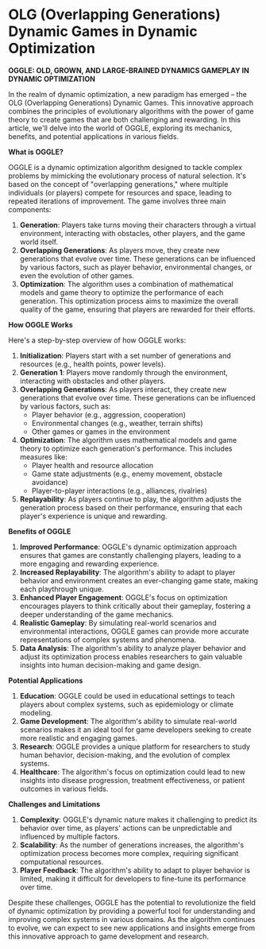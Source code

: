 # OLG (Overlapping Generations) Dynamic Games in Dynamic Optimization

**OGGLE: OLD, GROWN, AND LARGE-BRAINED DYNAMICS GAMEPLAY IN DYNAMIC OPTIMIZATION**

In the realm of dynamic optimization, a new paradigm has emerged – the OLG (Overlapping Generations) Dynamic Games. This innovative approach combines the principles of evolutionary algorithms with the power of game theory to create games that are both challenging and rewarding. In this article, we'll delve into the world of OGGLE, exploring its mechanics, benefits, and potential applications in various fields.

**What is OGGLE?**

OGGLE is a dynamic optimization algorithm designed to tackle complex problems by mimicking the evolutionary process of natural selection. It's based on the concept of "overlapping generations," where multiple individuals (or players) compete for resources and space, leading to repeated iterations of improvement. The game involves three main components:

1. **Generation**: Players take turns moving their characters through a virtual environment, interacting with obstacles, other players, and the game world itself.
2. **Overlapping Generations**: As players move, they create new generations that evolve over time. These generations can be influenced by various factors, such as player behavior, environmental changes, or even the evolution of other games.
3. **Optimization**: The algorithm uses a combination of mathematical models and game theory to optimize the performance of each generation. This optimization process aims to maximize the overall quality of the game, ensuring that players are rewarded for their efforts.

**How OGGLE Works**

Here's a step-by-step overview of how OGGLE works:

1. **Initialization**: Players start with a set number of generations and resources (e.g., health points, power levels).
2. **Generation 1**: Players move randomly through the environment, interacting with obstacles and other players.
3. **Overlapping Generations**: As players interact, they create new generations that evolve over time. These generations can be influenced by various factors, such as:
	* Player behavior (e.g., aggression, cooperation)
	* Environmental changes (e.g., weather, terrain shifts)
	* Other games or games in the environment
4. **Optimization**: The algorithm uses mathematical models and game theory to optimize each generation's performance. This includes measures like:
	* Player health and resource allocation
	* Game state adjustments (e.g., enemy movement, obstacle avoidance)
	* Player-to-player interactions (e.g., alliances, rivalries)
5. **Replayability**: As players continue to play, the algorithm adjusts the generation process based on their performance, ensuring that each player's experience is unique and rewarding.

**Benefits of OGGLE**

1. **Improved Performance**: OGGLE's dynamic optimization approach ensures that games are constantly challenging players, leading to a more engaging and rewarding experience.
2. **Increased Replayability**: The algorithm's ability to adapt to player behavior and environment creates an ever-changing game state, making each playthrough unique.
3. **Enhanced Player Engagement**: OGGLE's focus on optimization encourages players to think critically about their gameplay, fostering a deeper understanding of the game mechanics.
4. **Realistic Gameplay**: By simulating real-world scenarios and environmental interactions, OGGLE games can provide more accurate representations of complex systems and phenomena.
5. **Data Analysis**: The algorithm's ability to analyze player behavior and adjust its optimization process enables researchers to gain valuable insights into human decision-making and game design.

**Potential Applications**

1. **Education**: OGGLE could be used in educational settings to teach players about complex systems, such as epidemiology or climate modeling.
2. **Game Development**: The algorithm's ability to simulate real-world scenarios makes it an ideal tool for game developers seeking to create more realistic and engaging games.
3. **Research**: OGGLE provides a unique platform for researchers to study human behavior, decision-making, and the evolution of complex systems.
4. **Healthcare**: The algorithm's focus on optimization could lead to new insights into disease progression, treatment effectiveness, or patient outcomes in various fields.

**Challenges and Limitations**

1. **Complexity**: OGGLE's dynamic nature makes it challenging to predict its behavior over time, as players' actions can be unpredictable and influenced by multiple factors.
2. **Scalability**: As the number of generations increases, the algorithm's optimization process becomes more complex, requiring significant computational resources.
3. **Player Feedback**: The algorithm's ability to adapt to player behavior is limited, making it difficult for developers to fine-tune its performance over time.

Despite these challenges, OGGLE has the potential to revolutionize the field of dynamic optimization by providing a powerful tool for understanding and improving complex systems in various domains. As the algorithm continues to evolve, we can expect to see new applications and insights emerge from this innovative approach to game development and research.
